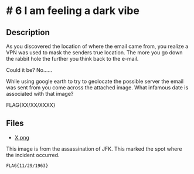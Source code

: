 # # 6 I am feeling a dark vibe

## Description

As you discovered the location of where the email came from, you realize a VPN was used to mask the senders true location. The more you go down the rabbit hole the further you think back to the e-mail. 

Could it be? No......

While using google earth to try to geolocate the possible server the email was sent from you come across the attached image. What infamous date is associated with that image?

FLAG{XX/XX/XXXX}

## Files

* [X.png](<files/X.png>)



This image is from the assassination of JFK. This marked the spot where the incident occurred. 



```
FLAG{11/29/1963}
```


